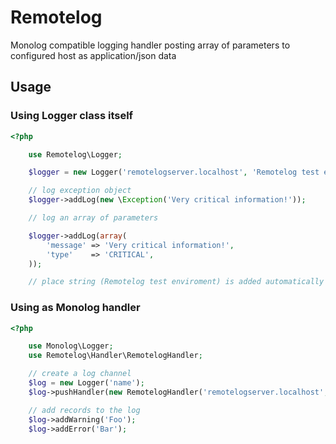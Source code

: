 Remotelog
=========

Monolog compatible logging handler posting array of parameters to configured host as application/json data

## Usage

### Using Logger class itself

``` php
<?php

    use Remotelog\Logger;

    $logger = new Logger('remotelogserver.localhost', 'Remotelog test enviroment', '/api/monitoring');

    // log exception object
    $logger->addLog(new \Exception('Very critical information!'));

    // log an array of parameters

    $logger->addLog(array(
        'message' => 'Very critical information!',
        'type'    => 'CRITICAL',
    ));

    // place string (Remotelog test enviroment) is added automatically to sent parameters

```

### Using as Monolog handler

``` php
<?php

    use Monolog\Logger;
    use Remotelog\Handler\RemotelogHandler;

    // create a log channel
    $log = new Logger('name');
    $log->pushHandler(new RemotelogHandler('remotelogserver.localhost', 'Remotelog test enviroment', '/api/monitoring', Logger::ERROR));

    // add records to the log
    $log->addWarning('Foo');
    $log->addError('Bar');

```